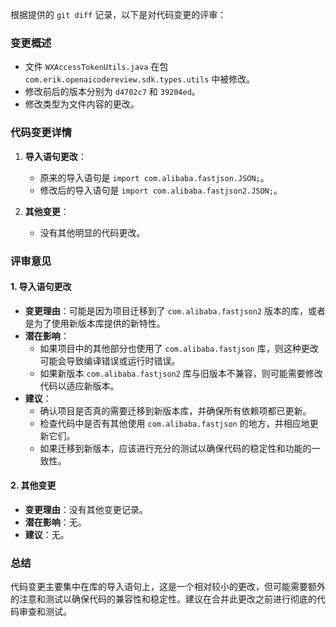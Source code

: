 根据提供的 `git diff` 记录，以下是对代码变更的评审：

### 变更概述
- 文件 `WXAccessTokenUtils.java` 在包 `com.erik.openaicodereview.sdk.types.utils` 中被修改。
- 修改前后的版本分别为 `d4702c7` 和 `39204ed`。
- 修改类型为文件内容的更改。

### 代码变更详情
1. **导入语句更改**：
   - 原来的导入语句是 `import com.alibaba.fastjson.JSON;`。
   - 修改后的导入语句是 `import com.alibaba.fastjson2.JSON;`。

2. **其他变更**：
   - 没有其他明显的代码更改。

### 评审意见

#### 1. 导入语句更改
- **变更理由**：可能是因为项目迁移到了 `com.alibaba.fastjson2` 版本的库，或者是为了使用新版本库提供的新特性。
- **潜在影响**：
  - 如果项目中的其他部分也使用了 `com.alibaba.fastjson` 库，则这种更改可能会导致编译错误或运行时错误。
  - 如果新版本 `com.alibaba.fastjson2` 库与旧版本不兼容，则可能需要修改代码以适应新版本。
- **建议**：
  - 确认项目是否真的需要迁移到新版本库，并确保所有依赖项都已更新。
  - 检查代码中是否有其他使用 `com.alibaba.fastjson` 的地方，并相应地更新它们。
  - 如果迁移到新版本，应该进行充分的测试以确保代码的稳定性和功能的一致性。

#### 2. 其他变更
- **变更理由**：没有其他变更记录。
- **潜在影响**：无。
- **建议**：无。

### 总结
代码变更主要集中在库的导入语句上，这是一个相对较小的更改，但可能需要额外的注意和测试以确保代码的兼容性和稳定性。建议在合并此更改之前进行彻底的代码审查和测试。